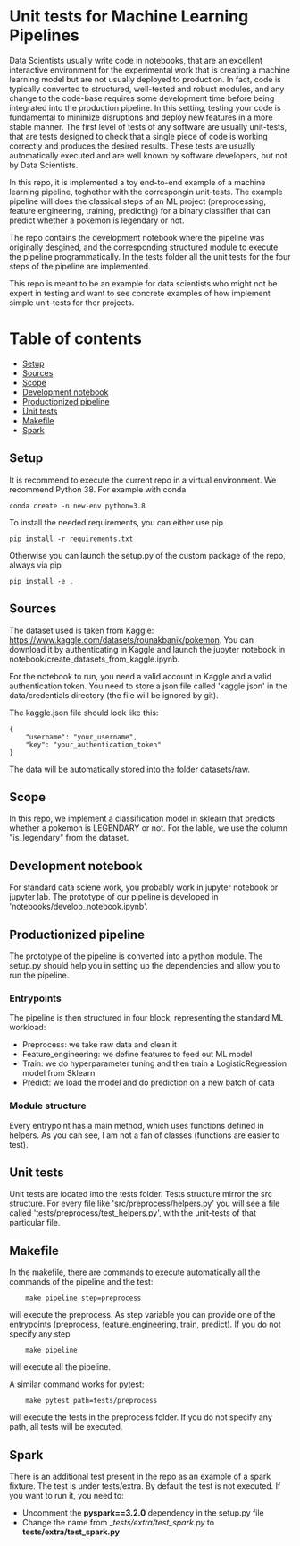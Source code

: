 # Unit tests for Machine Learning Pipelines

Data Scientists usually write code in notebooks, that are an excellent interactive environment for the experimental work that is creating a machine learning model but are not usually deployed to production. In fact, code is typically converted to structured, well-tested and robust modules, and any change to the code-base requires some development time before being integrated into the production pipeline.
In this setting, testing your code is fundamental to minimize disruptions and deploy new features in a more stable manner. The first level of tests of any software are usually unit-tests, that are tests designed to check that a single piece of code is working correctly and produces the desired results. These tests are usually automatically executed and are well known by software developers, but not by Data Scientists.

In this repo, it is implemented a toy end-to-end example of a machine learning pipeline, toghether with the correspongin unit-tests. The example pipeline will does the classical steps of an ML project (preprocessing, feature engineering, training, predicting) for a binary classifier that can predict whether a pokemon is legendary or not.

The repo contains the development notebook where the pipeline was originally desgined, and the corresponding structured module to execute the pipeline programmatically. In the tests folder all the unit tests for the four steps of the pipeline are implemented.

This repo is meant to be an example for data scientists who might not be expert in testing and want to see concrete examples of how implement simple unit-tests for ther projects.

# Table of contents
- [Setup](#setup)
- [Sources](#sources)
- [Scope](#scope)
- [Development notebook](#development-notebook)
- [Productionized pipeline](#productionized-pipeline)
- [Unit tests](#unit-tests)
- [Makefile](#makefile)
- [Spark](#spark)

## Setup
It is recommend to execute the current repo in a virtual environment. We recommend Python 38. For example with conda
```
conda create -n new-env python=3.8
```
To install the needed requirements, you can either use pip
```
pip install -r requirements.txt
```
Otherwise you can launch the setup.py of the custom package of the repo, always via pip
```
pip install -e .
```

## Sources
The dataset used is taken from Kaggle: https://www.kaggle.com/datasets/rounakbanik/pokemon. You can download it by authenticating in Kaggle and launch the jupyter notebook in notebook/create_datasets_from_kaggle.ipynb.

For the notebook to run, you need a valid account in Kaggle and a valid authentication token. You need to store a json file called 'kaggle.json' in the data/credentials directory (the file will be ignored by git).

The kaggle.json file should look like this:

```
{
    "username": "your_username",
    "key": "your_authentication_token"
}
```

The data will be automatically stored into the folder datasets/raw. 


## Scope
In this repo, we implement a classification model in sklearn that predicts whether a pokemon is LEGENDARY or not. For the lable, we use the column "is_legendary" from the dataset.

## Development notebook
For standard data sciene work, you probably work in jupyter notebook or jupyter lab. The prototype of our pipeline is developed in 'notebooks/develop_notebook.ipynb'.

## Productionized pipeline
The prototype of the pipeline is converted into a python module. The setup.py should help you in setting up the dependencies and allow you to run the pipeline.

### Entrypoints
The pipeline is then structured in four block, representing the standard ML workload:

- Preprocess: we take raw data and clean it 
- Feature_engineering: we define features to feed out ML model
- Train: we do hyperparameter tuning and then train a LogisticRegression model from Sklearn
- Predict: we load the model and do prediction on a new batch of data

### Module structure
Every entrypoint has a main method, which uses functions defined in helpers. As you can see, I am not a fan of classes (functions are easier to test).

## Unit tests
Unit tests are located into the tests folder. Tests structure mirror the src structure. For every file like 'src/preprocess/helpers.py' you will see a file called 'tests/preprocess/test_helpers.py', with the unit-tests of that particular file.


## Makefile
In the makefile, there are commands to execute automatically all the commands of the pipeline and the test:

```
    make pipeline step=preprocess
```
will execute the preprocess. As step variable you can provide one of the entrypoints (preprocess, feature_engineering, train, predict). If you do not specify any step
```
    make pipeline
```
will execute all the pipeline.

A similar command works for pytest:
```
    make pytest path=tests/preprocess
```
will execute the tests in the preprocess folder. If you do not specify any path, all tests will be executed.

## Spark
There is an additional test present in the repo as an example of a spark fixture. The test is under tests/extra. By default the test is not executed. If you want to run it, you need to:
- Uncomment the __pyspark==3.2.0__ dependency in the setup.py file
- Change the name from __tests/extra/_test_spark.py__ to __tests/extra/test_spark.py__